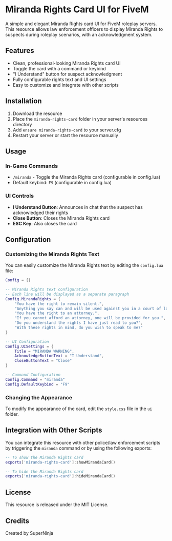 # Miranda Rights Card UI for FiveM

A simple and elegant Miranda Rights card UI for FiveM roleplay servers. This resource allows law enforcement officers to display Miranda Rights to suspects during roleplay scenarios, with an acknowledgment system.

## Features

- Clean, professional-looking Miranda Rights card UI
- Toggle the card with a command or keybind
- "I Understand" button for suspect acknowledgment
- Fully configurable rights text and UI settings
- Easy to customize and integrate with other scripts

## Installation

1. Download the resource
2. Place the `miranda-rights-card` folder in your server's resources directory
3. Add `ensure miranda-rights-card` to your server.cfg
4. Restart your server or start the resource manually

## Usage

### In-Game Commands

- `/miranda` - Toggle the Miranda Rights card (configurable in config.lua)
- Default keybind: `F9` (configurable in config.lua)

### UI Controls

- **I Understand Button**: Announces in chat that the suspect has acknowledged their rights
- **Close Button**: Closes the Miranda Rights card
- **ESC Key**: Also closes the card

## Configuration

### Customizing the Miranda Rights Text

You can easily customize the Miranda Rights text by editing the `config.lua` file:

```lua
Config = {}

-- Miranda Rights text configuration
-- Each line will be displayed as a separate paragraph
Config.MirandaRights = {
    "You have the right to remain silent.",
    "Anything you say can and will be used against you in a court of law.",
    "You have the right to an attorney.",
    "If you cannot afford an attorney, one will be provided for you.",
    "Do you understand the rights I have just read to you?",
    "With these rights in mind, do you wish to speak to me?"
}

-- UI Configuration
Config.UISettings = {
    Title = "MIRANDA WARNING",
    AcknowledgeButtonText = "I Understand",
    CloseButtonText = "Close"
}

-- Command Configuration
Config.Command = "miranda"
Config.DefaultKeybind = "F9"
```

### Changing the Appearance

To modify the appearance of the card, edit the `style.css` file in the `ui` folder.

## Integration with Other Scripts

You can integrate this resource with other police/law enforcement scripts by triggering the `miranda` command or by using the following exports:

```lua
-- To show the Miranda Rights card
exports['miranda-rights-card']:showMirandaCard()

-- To hide the Miranda Rights card
exports['miranda-rights-card']:hideMirandaCard()
```

## License

This resource is released under the MIT License.

## Credits

Created by SuperNinja